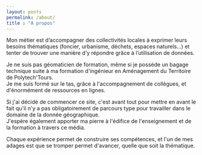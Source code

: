 ```yaml
---
layout: posts
permalink: /about/  
title : "A propos"   
---
```


Mon métier est d’accompagner des collectivités locales à exprimer leurs besoins thématiques (foncier, urbanisme, déchets, espaces naturels…) et tenter de trouver une manière d’y répondre grâce à l’utilisation de données.

Je ne suis pas géomaticien de formation, même si je possède un bagage technique suite à ma formation d'ingénieur en Aménagement du Territoire de Polytech'Tours. <br />
Je me suis formé sur le tas, grâce à l'accompagnement de collègues, et d'énormément de ressources en lignes.

Si j'ai décidé de commencer ce site, c'est avant tout pour mettre en avant le fait qu'il n'y a pas obligatoirement de parcours type pour travailler dans le domaine de la donnée géographique. <br />
J'espère également apporter ma pierre à l'édifice de l'enseignement et de la formation à travers ce média.

Chaque expérience permet de construire ses compétences, et l'un de mes adages est que se tromper permet d'avancer, quelle que soit la thématique.
